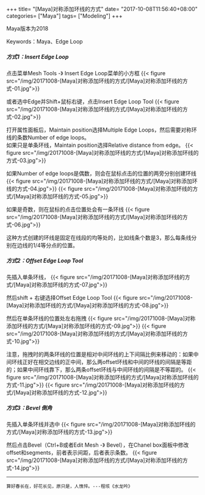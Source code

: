 +++
title= "[Maya]对称添加环线的方式"
date= "2017-10-08T11:56:40+08:00"
categories= ["Maya"]
tags= ["Modeling"]
+++

Maya版本为2018

Keywords：Maya、Edge Loop

##### 方式1：Insert Edge Loop
点击菜单Mesh Tools -》 Insert Edge Loop菜单的小方框
{{< figure src="/img/20171008-[Maya]对称添加环线的方式/[Maya]对称添加环线的方式-01.jpg">}}

或者选中Edge并Shift+鼠标右键，点击Insert Edge Loop Tool
{{< figure src="/img/20171008-[Maya]对称添加环线的方式/[Maya]对称添加环线的方式-02.jpg">}}

打开属性面板后，Maintain position选择Multiple Edge Loops，然后需要对称环线的条数Number of edge loops。  
如果只是单条环线，Maintain position选择Relative distance from edge。
{{< figure src="/img/20171008-[Maya]对称添加环线的方式/[Maya]对称添加环线的方式-03.jpg">}}

如果Number of edge loops是偶数，则会在鼠标点击的位置的两旁分别创建环线
{{< figure src="/img/20171008-[Maya]对称添加环线的方式/[Maya]对称添加环线的方式-04.jpg">}}
{{< figure src="/img/20171008-[Maya]对称添加环线的方式/[Maya]对称添加环线的方式-05.jpg">}}

如果是奇数，则在鼠标的点击位置处会有一条环线
{{< figure src="/img/20171008-[Maya]对称添加环线的方式/[Maya]对称添加环线的方式-06.jpg">}}

这种方式创建的环线是固定在线段的均等处的，比如线条个数是3，那么每条线分别在边线的1/4等分点的位置。

##### 方式2：Offset Edge Loop Tool
先插入单条环线，
{{< figure src="/img/20171008-[Maya]对称添加环线的方式/[Maya]对称添加环线的方式-07.jpg">}}

然后shift + 右键选择Offset Edge Loop Tool
{{< figure src="/img/20171008-[Maya]对称添加环线的方式/[Maya]对称添加环线的方式-08.jpg">}}

然后在单条环线的位置处左右拖拽
{{< figure src="/img/20171008-[Maya]对称添加环线的方式/[Maya]对称添加环线的方式-09.jpg">}}
{{< figure src="/img/20171008-[Maya]对称添加环线的方式/[Maya]对称添加环线的方式-10.jpg">}}

注意，拖拽时的两条环线的位置是相对中间环线的上下间隔比例来移动的：如果中间环线正好在相交边线的正中间，那么两offset环线和中间的环线的间隔是等距的；如果中间环线靠下，那么两条offset环线与中间环线的间隔是不等距的。
{{< figure src="/img/20171008-[Maya]对称添加环线的方式/[Maya]对称添加环线的方式-11.jpg">}}
{{< figure src="/img/20171008-[Maya]对称添加环线的方式/[Maya]对称添加环线的方式-12.jpg">}}

##### 方式3：Bevel 倒角
先插入单条环线并选中
{{< figure src="/img/20171008-[Maya]对称添加环线的方式/[Maya]对称添加环线的方式-13.jpg">}}

然后点击Bevel（Ctrl+B或者Edit Mesh -》 Bevel），在Chanel box面板中修改offset和segments，前者表示间距，后者表示条数。
{{< figure src="/img/20171008-[Maya]对称添加环线的方式/[Maya]对称添加环线的方式-14.jpg">}}

***
`算好春长在，好花长见，原只是，人憔悴。---程垓《水龙吟》`